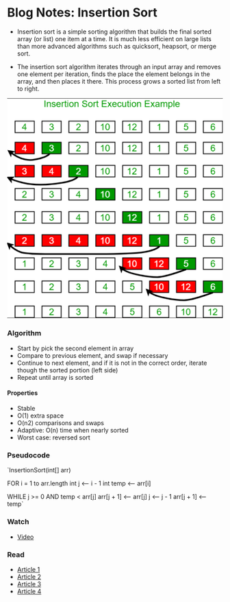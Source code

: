 # Blog Notes: Insertion Sort

* Insertion sort is a simple sorting algorithm that builds the final sorted array (or list) one item at a time. It is much less efficient on large lists than more advanced algorithms such as quicksort, heapsort, or merge sort.

* The insertion sort algorithm iterates through an input array and removes one element per iteration, finds the place the element belongs in the array, and then places it there. This process grows a sorted list from left to right.

![Inserstion Sort Execution](./image/insertion-sort.png)

### Algorithm
* Start by pick the second element in array
* Compare to previous element, and swap if necessary
* Continue to next element, and if it is not in the correct order, iterate though the sorted portion (left side)
* Repeat until array is sorted

#### Properties
* Stable
* O(1) extra space
* O(n2) comparisons and swaps
* Adaptive: O(n) time when nearly sorted
* Worst case: reversed sort

### Pseudocode
`InsertionSort(int[] arr)
  
  FOR i = 1 to arr.length
    int j <-- i - 1
    int temp <-- arr[i]
  
  WHILE j >= 0 AND temp < arr[j]
    arr[j + 1] <-- arr[j]
    j <-- j - 1
    arr[j + 1] <-- temp`
    
### Watch

- [Video](https://www.youtube.com/watch?v=OGzPmgsI-pQ)

### Read

- [Article 1](https://www.geeksforgeeks.org/insertion-sort/)
- [Article 2](https://www.toptal.com/developers/sorting-algorithms/insertion-sort)
- [Article 3](https://www.khanacademy.org/computing/computer-science/algorithms/insertion-sort/a/insertion-sort)
- [Article 4](https://www.toptal.com/developers/sorting-algorithms/insertion-sort)

